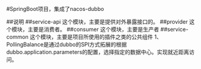 
#SpringBoot项目，集成了nacos-dubbo

##说明
##service-api
这个模块，主要是提供对外暴露接口的。
##provider
这个模块，主要是消费者。
##consumer
这个模块，主要是生产者
##service-common
这个模块，主要是项目所使用的插件之类的公共组件
1、PollingBalance是通过dubbo的SPI方式拓展的根据dubbo.application.parameters的配置，选择指定的数据中心。实现就近距离访问。


